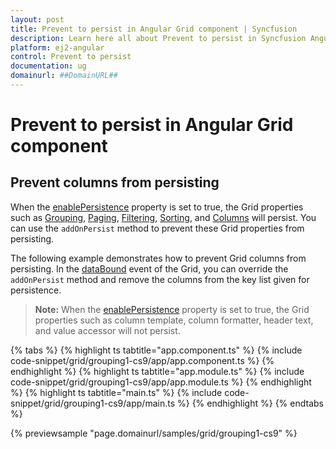 ```yaml
---
layout: post
title: Prevent to persist in Angular Grid component | Syncfusion
description: Learn here all about Prevent to persist in Syncfusion Angular Grid component of Syncfusion Essential JS 2 and more.
platform: ej2-angular
control: Prevent to persist 
documentation: ug
domainurl: ##DomainURL##
---
```


# Prevent to persist in Angular Grid component

## Prevent columns from persisting

When the [enablePersistence](https://ej2.syncfusion.com/angular/documentation/api/grid/#enablepersistence) property is set to true, the Grid properties such as [Grouping](https://ej2.syncfusion.com/angular/documentation/api/grid/groupSettingsModel/), [Paging](https://ej2.syncfusion.com/angular/documentation/api/grid/pageSettingsModel/), [Filtering](https://ej2.syncfusion.com/angular/documentation/api/grid/pageSettingsModel/), [Sorting](https://ej2.syncfusion.com/angular/documentation/api/grid/sortSettingsModel/), and [Columns](https://ej2.syncfusion.com/angular/documentation/api/grid/columnModel/) will persist. You can use the `addOnPersist` method to prevent these Grid properties from persisting.

The following example demonstrates how to prevent Grid columns from persisting. In the [dataBound](https://ej2.syncfusion.com/angular/documentation/api/grid/#databound) event of the Grid, you can override the `addOnPersist` method and remove the columns from the key list given for persistence.

>**Note:** When the [enablePersistence](https://ej2.syncfusion.com/angular/documentation/api/grid/#enablepersistence) property is set to true, the Grid properties such as column template, column formatter, header text, and value accessor will not persist.

{% tabs %}
{% highlight ts tabtitle="app.component.ts" %}
{% include code-snippet/grid/grouping1-cs9/app/app.component.ts %}
{% endhighlight %}
{% highlight ts tabtitle="app.module.ts" %}
{% include code-snippet/grid/grouping1-cs9/app/app.module.ts %}
{% endhighlight %}
{% highlight ts tabtitle="main.ts" %}
{% include code-snippet/grid/grouping1-cs9/app/main.ts %}
{% endhighlight %}
{% endtabs %}
  
{% previewsample "page.domainurl/samples/grid/grouping1-cs9" %}